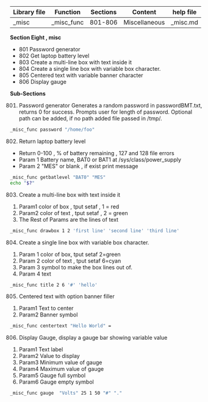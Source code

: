 | Library file | Function | Sections | Content | help file |
| ---- | ---- | ---- | ---- | ---- |
|  _misc  | _misc_func  | 801-806  | Miscellaneous | _misc.md |


**Section Eight , misc**

* 801 Password generator 
* 802 Get laptop battery level
* 803 Create a multi-line box with text inside it 
* 804 Create a single line box with variable box character. 
* 805 Centered text with variable banner character
* 806 Display gauge

**Sub-Sections**

801)  Password generator 
Generates a random password in passwordBMT.txt, returns 0 for success.
Prompts user for length of password. Optional path can be added, if no path added 
file passed in /tmp/.

```sh
_misc_func password "/home/foo"
```

802) Return laptop battery level
* Return 0-100 , % of battery remaining , 127 and 128 file errors
* Param 1 Battery name, BAT0 or BAT1 at /sys/class/power_supply
* Param 2 "MES" or blank , if exist print message

```sh
_misc_func getbatlevel "BAT0" "MES"
echo "$?"
```
803) Create a multi-line box with text inside it 

1. Param1 color of box , tput setaf , 1 = red
2. Param2 color of text  , tput setaf , 2 = green
3. The Rest of Params are the lines of text

```sh
_misc_func drawbox 1 2 'first line' 'second line' 'third line'
```

804) Create a single line box with variable box character. 
1. Param 1 color of box,  tput setaf 2=green
2. Param 2 color of text ,  tput setaf 6=cyan
3. Param 3 symbol to make the box lines out of.
4. Param 4 text

```sh
_misc_func title 2 6 '#' 'hello'
```

805) Centered text with option  banner filler
1. Param1 Text to center
2. Param2 Banner symbol 

```sh
_misc_func centertext "Hello World" =
```

806) Display Gauge, display a gauge bar showing variable value

1. Param1 Text label
2. Param2 Value to display
3. Param3 Minimum value of gauge
4. Param4 Maximum value of gauge
5. Param5 Gauge full symbol
6. Param6  Gauge empty symbol

```sh
_misc_func gauge  "Volts" 25 1 50 "#" "."
```
